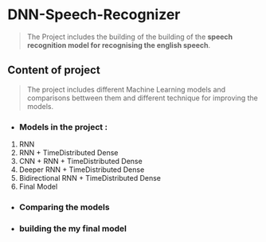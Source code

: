 # DNN-Speech-Recognizer
> The Project includes the building of the building of the **speech recognition model for recognising the english speech**.
## Content of project
> The project includes different Machine Learning models and comparisons bettween them and different technique for improving the models.

* ### Models in the project : ### 
1. RNN
2. RNN + TimeDistributed Dense
3. CNN + RNN + TimeDistributed Dense
4. Deeper RNN + TimeDistributed Dense
5. Bidirectional RNN + TimeDistributed Dense
6. Final Model

* ### Comparing the models ###
* ### building the my final model ###

